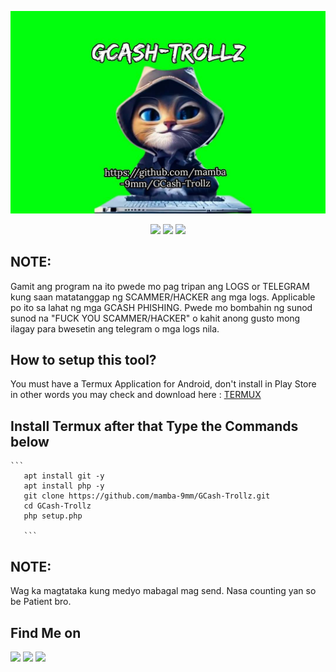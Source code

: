 <!-- mamba-9mm -->

<p align="center">
  <a href="https://github.com/mamba-9mm/GCash-Trollz">
    <img src="./logo.png" alt="Logo" >
  </a>
</p>

<p align="center">
  <img src="https://img.shields.io/badge/Author-mamba--9mm-cyan?style=flat-square">
<img src="https://img.shields.io/badge/Written%20In-Php-cyan?style=flat-square">
<img src="https://img.shields.io/badge/Made%20In-Philippines-cyan?style=flat-square">
</p>

## NOTE:

Gamit ang program na ito pwede mo pag tripan ang LOGS or TELEGRAM kung saan matatanggap ng SCAMMER/HACKER ang mga logs. 
Applicable po ito sa lahat ng mga GCASH PHISHING. Pwede mo bombahin ng sunod sunod na "FUCK YOU SCAMMER/HACKER" o kahit anong gusto mong ilagay para bwesetin ang telegram o mga logs nila.

##

## How to setup  this tool?
 You must have a Termux  Application  for Android, don't install in Play Store in other words
you may check and download here : [TERMUX](https://f-droid.org/en/packages/com.termux)

##

## Install Termux after that Type the Commands below 
    
    ```
       apt install git -y
       apt install php -y
       git clone https://github.com/mamba-9mm/GCash-Trollz.git
       cd GCash-Trollz
       php setup.php
       
       ```
## 

## NOTE:
 Wag ka magtataka kung medyo mabagal mag send. Nasa counting yan so be Patient bro.

##

## Find Me on
<p align="left">
  <a href="https://github.com/mamba-9mm" target="_blank"><img src="https://img.shields.io/badge/Github-MAMBA--9MM-green?style=for-the-badge&logo=github"></a>
  <a href="https://instagram.com/mamba9mm?igshid=MzMyNGUyNmU2YQ==" target="_blank"><img src="https://img.shields.io/badge/IG-mamba--9mm-red?style=for-the-badge&logo=instagram"></a>
  <a href="https://m.me/mambamentality9mm" target="_blank"><img src="https://img.shields.io/badge/Chat-Messenger-blue?style=for-the-badge&logo=messenger"></a>
</p>

<!-- // -->



